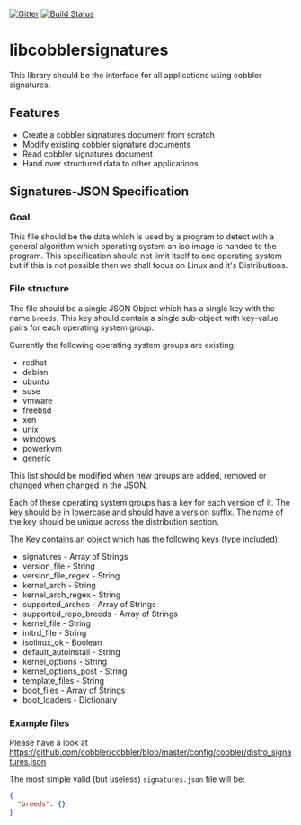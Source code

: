 [![Gitter](https://badges.gitter.im/cobbler/libcobblersignatures.svg)](https://gitter.im/cobbler/libcobblersignatures?utm_source=badge&utm_medium=badge&utm_campaign=pr-badge)
[![Build Status](https://travis-ci.org/cobbler/libcobblersignatures.svg?branch=master)](https://travis-ci.org/cobbler/libcobblersignatures)

# libcobblersignatures

This library should be the interface for all applications using cobbler signatures.

## Features

- Create a cobbler signatures document from scratch
- Modify existing cobbler signature documents
- Read cobbler signatures document
- Hand over structured data to other applications

## Signatures-JSON Specification

### Goal

This file should be the data which is used by a program to detect with a general algorithm which operating system an iso
image is handed to the program. This specification should not limit itself to one operating system but if this is not
possible then we shall focus on Linux and it's Distributions.

### File structure

The file should be a single JSON Object which has a single key with the name `breeds`. This key should contain a single
sub-object with key-value pairs for each operating system group.

Currently the following operating system groups are existing:

- redhat
- debian
- ubuntu
- suse
- vmware
- freebsd
- xen
- unix
- windows
- powerkvm
- generic

This list should be modified when new groups are added, removed or changed when changed in the JSON.

Each of these operating system groups has a key for each version of it. The key should be in lowercase and should have
a version suffix. The name of the key should be unique across the distribution section.

The Key contains an object which has the following keys (type included):

- signatures - Array of Strings
- version_file - String 
- version_file_regex - String
- kernel_arch - String
- kernel_arch_regex - String
- supported_arches - Array of Strings
- supported_repo_breeds - Array of Strings
- kernel_file - String
- initrd_file - String
- isolinux_ok - Boolean
- default_autoinstall - String
- kernel_options - String
- kernel_options_post - String
- template_files - String
- boot_files - Array of Strings
- boot_loaders - Dictionary

### Example files

Please have a look at https://github.com/cobbler/cobbler/blob/master/config/cobbler/distro_signatures.json

The most simple valid (but useless) `signatures.json` file will be:
```json
{
  "breeds": {}
}
```
